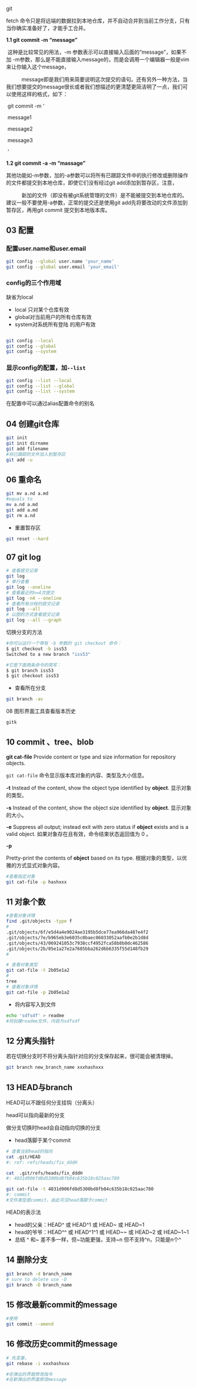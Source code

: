 git

 fetch 命令只是将远端的数据拉到本地仓库，并不自动合并到当前工作分支，只有当你确实准备好了，才能手工合并。 



**1.1 git commit -m “message”**

​      这种是比较常见的用法，-m 参数表示可以直接输入后面的“message”，如果不加 -m参数，那么是不能直接输入message的，而是会调用一个编辑器一般是vim来让你输入这个message，

　　　message即是我们用来简要说明这次提交的语句。还有另外一种方法，当我们想要提交的message很长或者我们想描述的更清楚更简洁明了一点，我们可以使用这样的格式，如下：

​    git commit -m ‘

​    message1

​    message2

​    message3

​    ’

  **1.2 git commit -a -m “massage”**

​      其他功能如-m参数，加的-a参数可以将所有已跟踪文件中的执行修改或删除操作的文件都提交到本地仓库，即使它们没有经过git add添加到暂存区，注意，

　　　新加的文件（即没有被git系统管理的文件）是不能被提交到本地仓库的。建议一般不要使用-a参数，正常的提交还是使用git add先将要改动的文件添加到暂存区，再用git commit 提交到本地版本库。

## 03 配置

### 配置user.name和user.email

```bash
git config --global user.name 'your_name'
git config --global user.email 'your_email'
```

### config的三个作用域

缺省为local

- local 只对某个仓库有效
- global对当前用户的所有仓库有效
- system对系统所有登陆 的用户有效

```bash

git config --local
git config --global
git config --system

```

### 显示config的配置，加`--list`

```bash
git config --list --local
git config --list --global
git config --list --system
```

在配置中可以通过alias配置命令的别名

## 04 创建git仓库

```bash
git init
git init dirname
git add filename
#将已跟踪的文件加入到暂存区
git add -u
```

## 06 重命名

```bash
git mv a.nd a.md
#equals to
mv a.nd a.md
git add a.md
git rm a.nd
```

- 重置暂存区

```bash
git reset --hard
```



## 07 git log

```bash
# 查看提交记录
git log 
# 单行查看
git log --oneline
# 查看最近的n=4次提交
git log -n4 --oneline
# 查看所有分枝的提交记录
git log --all 
# 以图的方式查看提交记录
git log --all --graph
```

切换分支的方法

```bash
#你可以运行一个带有 -b 参数的 git checkout 命令：
$ git checkout -b iss53
Switched to a new branch "iss53"

#它是下面两条命令的简写：
$ git branch iss53
$ git checkout iss53
```

- 查看所在分支

```bash
git branch -av
```



08 图形界面工具查看版本历史

```bash
gitk
```



## 10 commit 、tree、blob

**git cat-file** Provide content or type and size information for repository objects.

`git cat-file` 命令显示版本库对象的内容、类型及大小信息。

**-t**
Instead of the content, show the object type identified by **object**.
显示对象的类型。

**-s**
Instead of the content, show the object size identified by **object**.
显示对象的大小。

**-e**
Suppress all output; instead exit with zero status if **object** exists and is a valid object.
如果对象存在且有效，命令结束状态返回值为 0 。

**-p**

Pretty-print the contents of **object** based on its type.
根据对象的类型，以优雅的方式显式对象内容。

```bash
#查看指定对象
git cat-file -p hashxxx
```

## 11 对象个数

```bash
#查看对象详情
find .git/objects -type f
#
.git/objects/6f/e5d4a4e9024ae3195b5dce77ea966da487e4f2
.git/objects/7e/b965eb3e6035c0baec06033052aafb0e2b1d8d
.git/objects/43/069241053c7938ccf4952fca58b8b0dc462586
.git/objects/2b/05e1a27e2a7685bba262d6b6335f55d148fb29
#

# 查看对象类型
git cat-file -t 2b05e1a2
#
tree
# 查看对象详情
git cat-file -p 2b05e1a2
```

- 将内容写入到文件

```bash
echo 'sdfsdf' > readme
#将创建readme文件，内容为sdfsdf
```



## 12 分离头指针

若在切换分支时不将分离头指针对应的分支保存起来，很可能会被清理掉。

```bash
git branch new_branch_name xxxhashxxx
```



## 13 HEAD与branch

HEAD可以不跟任何分支挂钩（分离头）

head可以指向最新的分支

做分支切换时head会自动指向切换的分支

- head落脚于某个commit

```bash
# 查看当前head的指向
cat .git/HEAD
#: ref: refs/heads/fix_dddH

cat  .git/refs/heads/fix_dddH
#: 4831d906fd8d5300bd8fb04c635b18c025aac780

git cat-file -t 4831d906fd8d5300bd8fb04c635b18c025aac780
#: commit
#文件类型是commit，由此可见head落脚于commit
```



HEAD的表示法

- head的父亲：HEAD^  或 HEAD^1 或 HEAD~ 或 HEAD~1
- head的爷爷：HEAD^^   或 HEAD^1^1 或 HEAD~~ 或 HEAD~2 或 HEAD~1~1
- 总结 ^ 和~ 差不多一样，但~功能更强，支持~n 但不支持^n，只能是n个^



## 14 删除分支

```bash
git branch -d branch_name
# sure to delete use -D
git branch -D branch_name
```



## 15 修改最新commit的message

```bash
#使用
git commit --amend 
```



## 16 修改历史commit的message

```bash
# 先变基，
git rebase -i xxxhashxxx

#在弹出的界面修改指令
#在新弹出的界面修改message
```

